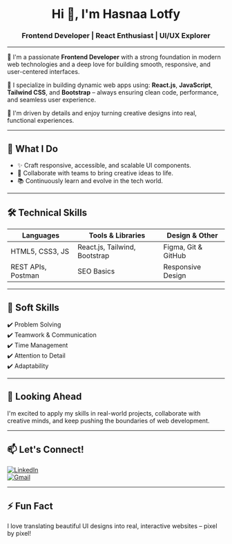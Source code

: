 <h1 align="center">Hi 👋, I'm Hasnaa Lotfy</h1>
<h3 align="center">Frontend Developer | React Enthusiast | UI/UX Explorer</h3>

---

🌟 I'm a passionate **Frontend Developer** with a strong foundation in modern web technologies and a deep love for building smooth, responsive, and user-centered interfaces.

🎯 I specialize in building dynamic web apps using:
**React.js**, **JavaScript**, **Tailwind CSS**, and **Bootstrap** – always ensuring clean code, performance, and seamless user experience.

🧠 I'm driven by details and enjoy turning creative designs into real, functional experiences.

---

## 💼 What I Do

- ✨ Craft responsive, accessible, and scalable UI components.
- 🤝 Collaborate with teams to bring creative ideas to life.
- 📚 Continuously learn and evolve in the tech world.

---

## 🛠️ Technical Skills

| Languages        | Tools & Libraries             | Design & Other       |
|------------------|-------------------------------|----------------------|
| HTML5, CSS3, JS   | React.js, Tailwind, Bootstrap | Figma, Git & GitHub  |
| REST APIs, Postman | SEO Basics                   | Responsive Design    |

---

## 🧠 Soft Skills

✔️ Problem Solving  
✔️ Teamwork & Communication  
✔️ Time Management  
✔️ Attention to Detail  
✔️ Adaptability

---

## 🚀 Looking Ahead

I'm excited to apply my skills in real-world projects, collaborate with creative minds, and keep pushing the boundaries of web development.

---

## 📫 Let's Connect!

[![LinkedIn](https://img.shields.io/badge/LinkedIn-blue?logo=linkedin&style=for-the-badge)](https://www.linkedin.com/in/hasnaa-lotfy-875889235/)  
[![Gmail](https://img.shields.io/badge/Gmail-red?logo=gmail&style=for-the-badge)](mailto:hasnaa.frontend@gmail.com)

---

## ⚡ Fun Fact

I love translating beautiful UI designs into real, interactive websites – pixel by pixel!

